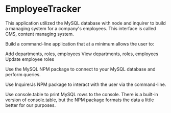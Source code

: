 # EmployeeTracker

This application utilized the MySQL database with node and inquirer to build a managing system for a company's employees. This interface is called CMS, content managing system. 

Build a command-line application that at a minimum allows the user to:

Add departments, roles, employees
View departments, roles, employees
Update employee roles

Use the MySQL NPM package to connect to your MySQL database and perform queries.

Use InquirerJs NPM package to interact with the user via the command-line.

Use console.table to print MySQL rows to the console. There is a built-in version of console.table, but the NPM package formats the data a little better for our purposes.